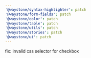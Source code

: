 ```yaml
---
'@waystone/syntax-highlighter': patch
'@waystone/form-fields': patch
'@waystone/color': patch
'@waystone/table': patch
'@waystone/utils': patch
'@waystone/stories': patch
'@waystone/ui': patch
---
```


fix: invalid css selector for checkbox
